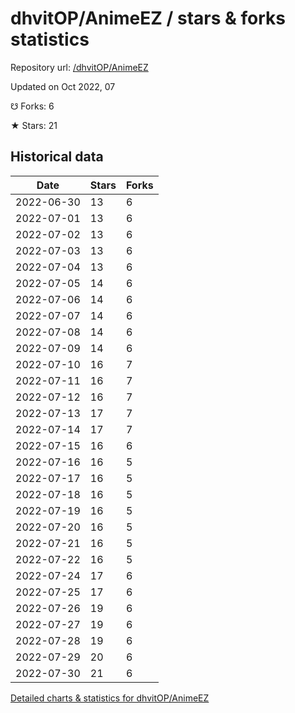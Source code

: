 # dhvitOP/AnimeEZ / stars & forks statistics

Repository url: [/dhvitOP/AnimeEZ](https://github.com/dhvitOP/AnimeEZ)

Updated on Oct 2022, 07

☋ Forks: 6

★ Stars: 21

## Historical data
| Date | Stars | Forks |
|------|-------|-------|
| 2022-06-30 | 13 | 6 | 
| 2022-07-01 | 13 | 6 | 
| 2022-07-02 | 13 | 6 | 
| 2022-07-03 | 13 | 6 | 
| 2022-07-04 | 13 | 6 | 
| 2022-07-05 | 14 | 6 | 
| 2022-07-06 | 14 | 6 | 
| 2022-07-07 | 14 | 6 | 
| 2022-07-08 | 14 | 6 | 
| 2022-07-09 | 14 | 6 | 
| 2022-07-10 | 16 | 7 | 
| 2022-07-11 | 16 | 7 | 
| 2022-07-12 | 16 | 7 | 
| 2022-07-13 | 17 | 7 | 
| 2022-07-14 | 17 | 7 | 
| 2022-07-15 | 16 | 6 | 
| 2022-07-16 | 16 | 5 | 
| 2022-07-17 | 16 | 5 | 
| 2022-07-18 | 16 | 5 | 
| 2022-07-19 | 16 | 5 | 
| 2022-07-20 | 16 | 5 | 
| 2022-07-21 | 16 | 5 | 
| 2022-07-22 | 16 | 5 | 
| 2022-07-24 | 17 | 6 | 
| 2022-07-25 | 17 | 6 | 
| 2022-07-26 | 19 | 6 | 
| 2022-07-27 | 19 | 6 | 
| 2022-07-28 | 19 | 6 | 
| 2022-07-29 | 20 | 6 | 
| 2022-07-30 | 21 | 6 | 


[Detailed charts & statistics for dhvitOP/AnimeEZ](https://reviewgithub.com/rep/dhvitOP/AnimeEZ)
